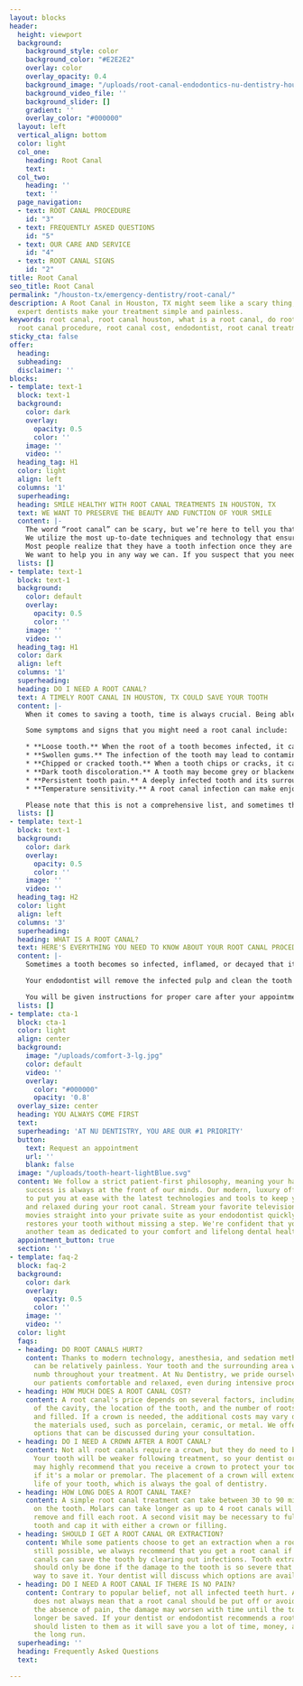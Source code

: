 ```yaml
---
layout: blocks
header:
  height: viewport
  background:
    background_style: color
    background_color: "#E2E2E2"
    overlay: color
    overlay_opacity: 0.4
    background_image: "/uploads/root-canal-endodontics-nu-dentistry-houston-tx-hero.jpg"
    background_video_file: ''
    background_slider: []
    gradient: ''
    overlay_color: "#000000"
  layout: left
  vertical_align: bottom
  color: light
  col_one:
    heading: Root Canal
    text: 
  col_two:
    heading: ''
    text: ''
  page_navigation:
  - text: ROOT CANAL PROCEDURE
    id: "3"
  - text: FREQUENTLY ASKED QUESTIONS
    id: "5"
  - text: OUR CARE AND SERVICE
    id: "4"
  - text: ROOT CANAL SIGNS
    id: "2"
title: Root Canal
seo_title: Root Canal
permalink: "/houston-tx/emergency-dentistry/root-canal/"
description: A Root Canal in Houston, TX might seem like a scary thing, but Nu Dentistry’s
  expert dentists make your treatment simple and painless.
keywords: root canal, root canal houston, what is a root canal, do root canals hurt,
  root canal procedure, root canal cost, endodontist, root canal treatment, how long...
sticky_cta: false
offer:
  heading: 
  subheading: 
  disclaimer: ''
blocks:
- template: text-1
  block: text-1
  background:
    color: dark
    overlay:
      opacity: 0.5
      color: ''
    image: ''
    video: ''
  heading_tag: H1
  color: light
  align: left
  columns: '1'
  superheading: 
  heading: SMILE HEALTHY WITH ROOT CANAL TREATMENTS IN HOUSTON, TX
  text: WE WANT TO PRESERVE THE BEAUTY AND FUNCTION OF YOUR SMILE
  content: |-
    The word “root canal” can be scary, but we’re here to tell you that there’s no need to worry! Our Nu Dentistry endodontists specialize in root canal treatments and are highly skilled. The procedure is relatively painless and straightforward. The entire process should be no more stressful than a visit for a filling.
    We utilize the most up-to-date techniques and technology that ensure the least invasive treatment available. Our skilled professionals are precise in diagnosing and pinpointing the exact areas of infection. We’re dedicated to making your root canal as efficient as possible.
    Most people realize that they have a tooth infection once they are having tooth nerve pain or swelling in the tooth and surrounding gums. If you find that you have persistent pain or you notice any abnormalities around your tooth, please come to us immediately.
    We want to help you in any way we can. If you suspect that you need immediate treatment, contact us at <a href='tel:+8329164144' title='Click to Call Us'>(832) 916-4144</a> to schedule a consultation with an endodontist.
  lists: []
- template: text-1
  block: text-1
  background:
    color: default
    overlay:
      opacity: 0.5
      color: ''
    image: ''
    video: ''
  heading_tag: H1
  color: dark
  align: left
  columns: '1'
  superheading: 
  heading: DO I NEED A ROOT CANAL?
  text: A TIMELY ROOT CANAL IN HOUSTON, TX COULD SAVE YOUR TOOTH
  content: |-
    When it comes to saving a tooth, time is always crucial. Being able to recognize warning signs early can be the deciding factor on whether your tooth's damage is too extensive for a root canal to be done. When it comes to <a href='/houston-tx/emergency-dentistry/emergency-dentistry/' target='_blank' class='paragraph-link'>dental emergencies</a>, we always want to ensure you receive the treatment that best preserves your dental health.

    Some symptoms and signs that you might need a root canal include:

    * **Loose tooth.** When the root of a tooth becomes infected, it can kill the nerve and weaken the surrounding enamel, causing it to lose its stability.
    * **Swollen gums.** The infection of the tooth may lead to contamination of the surrounding gums. The swelling might come and go, or your gums may have a white pimple on it, known as an abscess. Abscesses sometimes ooze pus.
    * **Chipped or cracked tooth.** When a tooth chips or cracks, it can damage the nerve and leave the root exposed to potential bacteria and infection.
    * **Dark tooth discoloration.** A tooth may become grey or blackened when the underlying roots and nerves are damaged.
    * **Persistent tooth pain.** A deeply infected tooth and its surrounding neighbors and bone may hurt all the time or reoccur in waves. While this may not always be the fault of a root canal infection, you should always see your dentist if you have constant toothaches or pain.
    * **Temperature sensitivity.** A root canal infection can make enjoying hot and cold food and drinks painful. The discomfort can either be a sharp, severe pain or a persistent, dull ache.

    Please note that this is not a comprehensive list, and sometimes there are no symptoms present. It's important to speak with your dentist to diagnose whether you need a root canal. If you believe you may need a root canal, call our office at <a href='tel:+8329164144' title='Click to Call Us'>(832) 916-4144</a> to schedule a consultation.
  lists: []
- template: text-1
  block: text-1
  background:
    color: dark
    overlay:
      opacity: 0.5
      color: ''
    image: ''
    video: ''
  heading_tag: H2
  color: light
  align: left
  columns: '3'
  superheading: 
  heading: WHAT IS A ROOT CANAL?
  text: HERE'S EVERYTHING YOU NEED TO KNOW ABOUT YOUR ROOT CANAL PROCEDURE
  content: |-
    Sometimes a tooth becomes so infected, inflamed, or decayed that its soft, inner pulp and nerves become permanently damaged. When this happens, your dentist may recommend you receive a root canal to clear out the decay, disinfect the tooth, fill it, and seal it to save what’s left of the tooth. A root canal is the tried and true method of removing a dental infection while saving the tooth. A root canal usually requires two visits. During the first visit, the root canal is performed.

    Your endodontist will remove the infected pulp and clean the tooth before sealing with a temporary filling. Once the tooth has healed, your tooth will be permanently filled and sealed. While the outer enamel will remain untouched, your original tooth will be vulnerable and weak without its pulp. In many cases, the endodontist will surround your original tooth with a crown to protect it from being vulnerable and weak. Post root canal sensitivity is common but will usually subside within a short period of time.

    You will be given instructions for proper care after your appointments.Also, regular dental hygiene and dental visits are imperative to extend the length of your root canal treatment and overall dental health. A root canal is often the last defense in preserving a tooth. If the decay is too severe for a root canal procedure to be done, your dentist may suggest that the <a href='/houston-tx/emergency-dentistry/tooth-extraction/' target='_blank' class='paragraph-link'>tooth be removed</a> to prevent further infection or complications. Let us get you out of pain. Give us a call today.
  lists: []
- template: cta-1
  block: cta-1
  color: light
  align: center
  background:
    image: "/uploads/comfort-3-lg.jpg"
    color: default
    video: ''
    overlay:
      color: "#000000"
      opacity: '0.8'
  overlay_size: center
  heading: YOU ALWAYS COME FIRST
  text: 
  superheading: 'AT NU DENTISTRY, YOU ARE OUR #1 PRIORITY'
  button:
    text: Request an appointment
    url: ''
    blank: false
  image: "/uploads/tooth-heart-lightBlue.svg"
  content: We follow a strict patient-first philosophy, meaning your happiness and
    success is always at the front of our minds. Our modern, luxury office is designed
    to put you at ease with the latest technologies and tools to keep you entertained
    and relaxed during your root canal. Stream your favorite television shows and
    movies straight into your private suite as your endodontist quickly and painlessly
    restores your tooth without missing a step. We're confident that you won't find
    another team as dedicated to your comfort and lifelong dental health as Nu Dentistry.
  appointment_button: true
  section: ''
- template: faq-2
  block: faq-2
  background:
    color: dark
    overlay:
      opacity: 0.5
      color: ''
    image: ''
    video: ''
  color: light
  faqs:
  - heading: DO ROOT CANALS HURT?
    content: Thanks to modern technology, anesthesia, and sedation methods your procedure
      can be relatively painless. Your tooth and the surrounding area will be completely
      numb throughout your treatment. At Nu Dentistry, we pride ourselves on keeping
      our patients comfortable and relaxed, even during intensive procedures.
  - heading: HOW MUCH DOES A ROOT CANAL COST?
    content: A root canal's price depends on several factors, including the severity
      of the cavity, the location of the tooth, and the number of roots to be cleared
      and filled. If a crown is needed, the additional costs may vary depending on
      the materials used, such as porcelain, ceramic, or metal. We offer many financial
      options that can be discussed during your consultation.
  - heading: DO I NEED A CROWN AFTER A ROOT CANAL?
    content: Not all root canals require a crown, but they do need to be reinforced.
      Your tooth will be weaker following treatment, so your dentist or endodontist
      may highly recommend that you receive a crown to protect your tooth, especially
      if it's a molar or premolar. The placement of a crown will extend the natural
      life of your tooth, which is always the goal of dentistry.
  - heading: HOW LONG DOES A ROOT CANAL TAKE?
    content: A simple root canal treatment can take between 30 to 90 minutes, depending
      on the tooth. Molars can take longer as up to 4 root canals will be needed to
      remove and fill each root. A second visit may be necessary to fully seal the
      tooth and cap it with either a crown or filling.
  - heading: SHOULD I GET A ROOT CANAL OR EXTRACTION?
    content: While some patients choose to get an extraction when a root canal is
      still possible, we always recommend that you get a root canal if you can. Root
      canals can save the tooth by clearing out infections. Tooth extractions, however,
      should only be done if the damage to the tooth is so severe that there is no
      way to save it. Your dentist will discuss which options are available to you.
  - heading: DO I NEED A ROOT CANAL IF THERE IS NO PAIN?
    content: Contrary to popular belief, not all infected teeth hurt. A lack of pain
      does not always mean that a root canal should be put off or avoided. Even in
      the absence of pain, the damage may worsen with time until the tooth can no
      longer be saved. If your dentist or endodontist recommends a root canal, you
      should listen to them as it will save you a lot of time, money, and pain in
      the long run.
  superheading: ''
  heading: Frequently Asked Questions
  text: 

---
```

